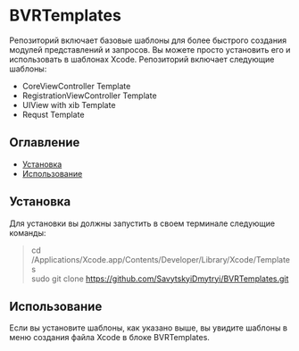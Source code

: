 # BVRTemplates
Репозиторий включает базовые шаблоны для более быстрого создания модулей представлений и запросов. Вы можете просто установить его и использовать в шаблонах Xcode. Репозиторий включает следующие шаблоны:

* CoreViewController Template
* RegistrationViewController Template
* UIView with xib Template
* Requst Template

## Оглавление

* [Установка](#установка)
* [Использование](#использование)


## Установка

Для установки вы должны запустить в своем терминале следующие команды:

> cd /Applications/Xcode.app/Contents/Developer/Library/Xcode/Templates <br />
> sudo git clone https://github.com/SavytskyiDmytryi/BVRTemplates.git <br />

## Использование

Если вы установите шаблоны, как указано выше, вы увидите шаблоны в меню создания файла Xcode в блоке BVRTemplates.
